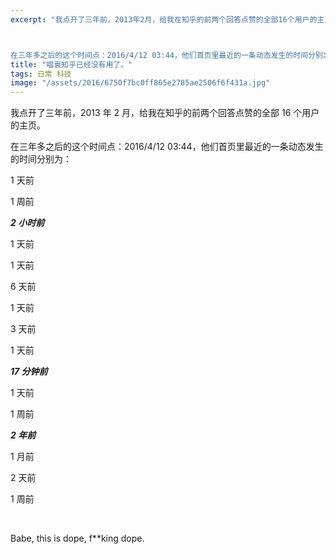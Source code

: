 ```yaml
---
excerpt: "我点开了三年前，2013年2月，给我在知乎的前两个回答点赞的全部16个用户的主页。



在三年多之后的这个时间点：2016/4/12 03:44，他们首页里最近的一条动态发生的时间分别为……"
title: "唱衰知乎已经没有用了。"
tags: 日常 科技
image: "/assets/2016/6750f7bc0ff865e2785ae2506f6f431a.jpg"
---
```


我点开了三年前，2013 年 2 月，给我在知乎的前两个回答点赞的全部 16 个用户的主页。

在三年多之后的这个时间点：2016/4/12 03:44，他们首页里最近的一条动态发生的时间分别为：

1 天前

1 周前

**_2 小时前_**

1 天前

1 天前

6 天前

1 天前

3 天前

1 天前

**_17 分钟前_**

1 天前

1 周前

**_2 年前_**

1 月前

2 天前

1 周前

<br>

Babe, this is dope, f\*\*king dope.

